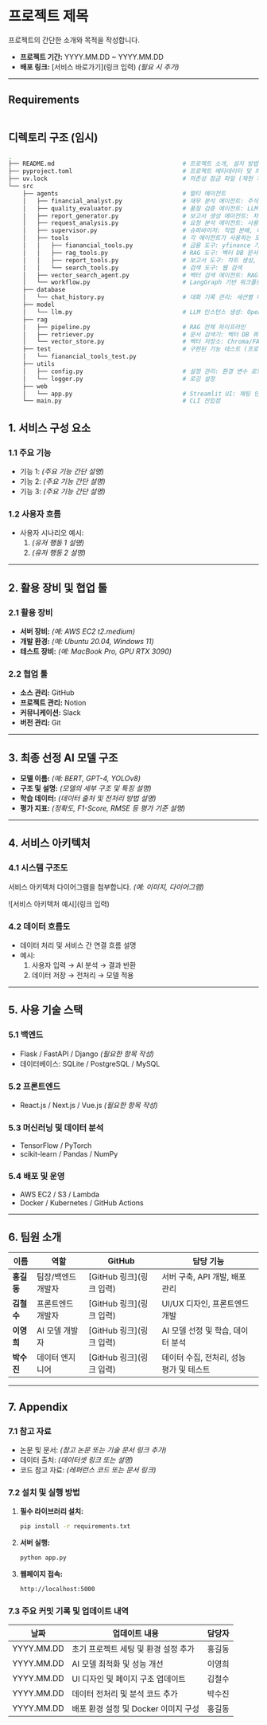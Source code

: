 # **프로젝트 제목**  

프로젝트의 간단한 소개와 목적을 작성합니다.  

- **프로젝트 기간:** YYYY.MM.DD ~ YYYY.MM.DD  
- **배포 링크:** [서비스 바로가기](링크 입력) *(필요 시 추가)*  

---

## Requirements

```bash

```

## 디렉토리 구조 (임시)

```bash
.
├── README.md                                    # 프로젝트 소개, 설치 방법, 사용 가이드, 아키텍처 설명
├── pyproject.toml                               # 프로젝트 메타데이터 및 의존성 관리 (uv 패키지 매니저)
├── uv.lock                                      # 의존성 잠금 파일 (재현 가능한 환경 보장)
└── src
    ├── agents                                   # 멀티 에이전트
    │   ├── financial_analyst.py                 # 재무 분석 에이전트: 주식 정보 조회, 비교, 뉴스 검색 등 수행
    │   ├── quality_evaluator.py                 # 품질 검증 에이전트: LLM-as-a-judge로 답변 혹은 재시도 판단
    │   ├── report_generator.py                  # 보고서 생성 에이전트: 차트 생성, 요약, PDF/Excel/Markdown 저장
    │   ├── request_analysis.py                  # 요청 분석 에이전트: 사용자 질문 분석, 명확성 검증, 재질문 수행
    │   ├── supervisor.py                        # 슈퍼바이저: 작업 분배, 에이전트 라우팅
    │   ├── tools                                # 각 에이전트가 사용하는 도구 모음
    │   │   ├── fianancial_tools.py              # 금융 도구: yfinance 기반 주식 검색, 정보 조회, 비교, 재무제표
    │   │   ├── rag_tools.py                     # RAG 도구: 벡터 DB 문서 검색
    │   │   ├── report_tools.py                  # 보고서 도구: 차트 생성, 파일 저장
    │   │   └── search_tools.py                  # 검색 도구: 웹 검색
    │   ├── vector_search_agent.py               # 벡터 검색 에이전트: RAG 파이프라인 실행, 관련 문서 검색 및 컨텍스트 제공
    │   └── workflow.py                          # LangGraph 기반 워크플로우: 에이전트 간 상태 전달 및 조건부 라우팅 정의
    ├── database
    │   └── chat_history.py                      # 대화 기록 관리: 세션별 메시지 저장/조회
    ├── model
    │   └── llm.py                               # LLM 인스턴스 생성: OpenAI/Solar 모델 초기화, 프롬프트 템플릿 관리
    ├── rag
    │   ├── pipeline.py                          # RAG 전체 파이프라인
    │   ├── retriever.py                         # 문서 검색기: 벡터 DB 쿼리, 유사도 기반 Top-K 문서 반환
    │   └── vector_store.py                      # 벡터 저장소: Chroma/FAISS 초기화, 문서 임베딩 및 인덱싱
    ├── test                                     # 구현된 기능 테스트 (프로젝트 완료 전까지만 존재하는 임시 폴더)
    │   └── fianancial_tools_test.py                  
    ├── utils
    │   ├── config.py                            # 설정 관리: 환경 변수 로드(.env), API 키, 글로벌 설정값
    │   └── logger.py                            # 로깅 설정
    ├── web
    │   └── app.py                               # Streamlit UI: 채팅 인터페이스, 세션 관리, 워크플로우 실행 트리거
    └── main.py                                  # CLI 진입점
```

## **1. 서비스 구성 요소**  

### **1.1 주요 기능**  

- 기능 1: *(주요 기능 간단 설명)*  
- 기능 2: *(주요 기능 간단 설명)*  
- 기능 3: *(주요 기능 간단 설명)*  

### **1.2 사용자 흐름**  

- 사용자 시나리오 예시:  
  1. *(유저 행동 1 설명)*  
  2. *(유저 행동 2 설명)*  

---

## **2. 활용 장비 및 협업 툴**  

### **2.1 활용 장비**  

- **서버 장비:** *(예: AWS EC2 t2.medium)*  
- **개발 환경:** *(예: Ubuntu 20.04, Windows 11)*  
- **테스트 장비:** *(예: MacBook Pro, GPU RTX 3090)*  

### **2.2 협업 툴**  

- **소스 관리:** GitHub  
- **프로젝트 관리:** Notion  
- **커뮤니케이션:** Slack  
- **버전 관리:** Git  

---

## **3. 최종 선정 AI 모델 구조**  

- **모델 이름:** *(예: BERT, GPT-4, YOLOv8)*  
- **구조 및 설명:** *(모델의 세부 구조 및 특징 설명)*  
- **학습 데이터:** *(데이터 출처 및 전처리 방법 설명)*  
- **평가 지표:** *(정확도, F1-Score, RMSE 등 평가 기준 설명)*  

---

## **4. 서비스 아키텍처**  

### **4.1 시스템 구조도**  

서비스 아키텍처 다이어그램을 첨부합니다. *(예: 이미지, 다이어그램)*  

![서비스 아키텍처 예시](링크 입력)  

### **4.2 데이터 흐름도**  

- 데이터 처리 및 서비스 간 연결 흐름 설명  
- 예시:  
  1. 사용자 입력 → AI 분석 → 결과 반환  
  2. 데이터 저장 → 전처리 → 모델 적용  

---

## **5. 사용 기술 스택**  

### **5.1 백엔드**  

- Flask / FastAPI / Django *(필요한 항목 작성)*  
- 데이터베이스: SQLite / PostgreSQL / MySQL  

### **5.2 프론트엔드**  

- React.js / Next.js / Vue.js *(필요한 항목 작성)*  

### **5.3 머신러닝 및 데이터 분석**  

- TensorFlow / PyTorch  
- scikit-learn / Pandas / NumPy  

### **5.4 배포 및 운영**  

- AWS EC2 / S3 / Lambda  
- Docker / Kubernetes / GitHub Actions  

---

## **6. 팀원 소개**  

| 이름      | 역할              | GitHub                               | 담당 기능                                 |
|----------|------------------|-------------------------------------|-----------------------------------------|
| **홍길동** | 팀장/백엔드 개발자 | [GitHub 링크](링크 입력)             | 서버 구축, API 개발, 배포 관리            |
| **김철수** | 프론트엔드 개발자  | [GitHub 링크](링크 입력)             | UI/UX 디자인, 프론트엔드 개발             |
| **이영희** | AI 모델 개발자    | [GitHub 링크](링크 입력)             | AI 모델 선정 및 학습, 데이터 분석         |
| **박수진** | 데이터 엔지니어    | [GitHub 링크](링크 입력)             | 데이터 수집, 전처리, 성능 평가 및 테스트   |

---

## **7. Appendix**  

### **7.1 참고 자료**  

- 논문 및 문서: *(참고 논문 또는 기술 문서 링크 추가)*  
- 데이터 출처: *(데이터셋 링크 또는 설명)*  
- 코드 참고 자료: *(레퍼런스 코드 또는 문서 링크)*  

### **7.2 설치 및 실행 방법**  

1. **필수 라이브러리 설치:**  

    ```bash
    pip install -r requirements.txt
    ```

2. **서버 실행:**  

    ```bash
    python app.py
    ```

3. **웹페이지 접속:**  

    ```txt
    http://localhost:5000
    ```

### **7.3 주요 커밋 기록 및 업데이트 내역**  

| 날짜         | 업데이트 내용                              | 담당자      |
|-------------|------------------------------------------|------------|
| YYYY.MM.DD  | 초기 프로젝트 세팅 및 환경 설정 추가          | 홍길동      |
| YYYY.MM.DD  | AI 모델 최적화 및 성능 개선                   | 이영희      |
| YYYY.MM.DD  | UI 디자인 및 페이지 구조 업데이트              | 김철수      |
| YYYY.MM.DD  | 데이터 전처리 및 분석 코드 추가                | 박수진      |
| YYYY.MM.DD  | 배포 환경 설정 및 Docker 이미지 구성           | 홍길동      |
